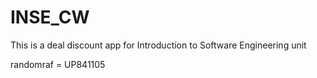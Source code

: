 # INSE_CW
This is a deal discount app for
Introduction to Software Engineering unit



randomraf = UP841105

